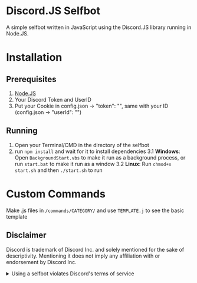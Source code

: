 # Discord.JS Selfbot
A simple selfbot written in JavaScript using the Discord.JS library running in Node.JS.


# Installation
## Prerequisites
1. [Node.JS](https://nodejs.org)
2. Your Discord Token and UserID
3. Put your Cookie in config.json -> "token": "<token here>", same with your ID (config.json -> "userId": "<id here>")

## Running
1. Open your Terminal/CMD in the directory of the selfbot
2. run `npm install` and wait for it to install dependencies
3.1 **Windows**: Open `BackgroundStart.vbs` to make it run as a background process, or run `start.bat` to make it run as a window
3.2 **Linux**: Run `chmod+x start.sh` and then `./start.sh` to run

# Custom Commands
Make .js files in `/commands/CATEGORY/` and use `TEMPLATE.j` to see the basic template


## Disclaimer

Discord is trademark of Discord Inc. and solely mentioned for the sake of descriptivity.
Mentioning it does not imply any affiliation with or endorsement by Discord Inc.
<details>
<summary>Using a selfbot violates Discord's terms of service</summary>

Selfbots are against Discord’s Terms of Service.

However, Discord is pretty indifferent about them and there are no known cases of users getting banned for using selfbots! So you should generally be fine if you don’t use plugins that implement abusive behaviour. But no worries, all inbuilt commands are safe to use!

Regardless, if your account is essential to you and getting disabled would be a disaster for you, you should probably not use this, just to be safe

Additionally, make sure not to use the selfbot in a server where you might get banned for it

</details>
